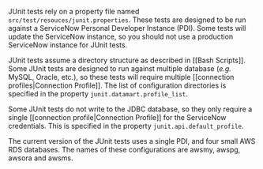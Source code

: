 JUnit tests rely on a property file named `src/test/resouces/junit.properties`. These tests are designed to be run against a ServiceNow Personal Developer Instance (PDI). Some tests will update the ServiceNow instance, so you should not use a production ServiceNow instance for JUnit tests.

JUnit tests assume a directory structure as described in [[Bash Scripts]]. Some JUnit tests are designed to run against multiple database (_e.g._ MySQL, Oracle, etc.), so these tests will require multiple [[connection profiles|Connection Profile]]. The list of configuration directories is specified in the property `junit.datamart.profile_list`.

Some JUnit tests do not write to the JDBC database, so they only require a single [[connection profile|Connection Profile]] for the ServiceNow credentials. This is specified in the property `junit.api.default_profile`.

The current version of the JUnit tests uses a single PDI, and four small AWS RDS databases. The names of these configurations are awsmy, awspg, awsora and awsms.

